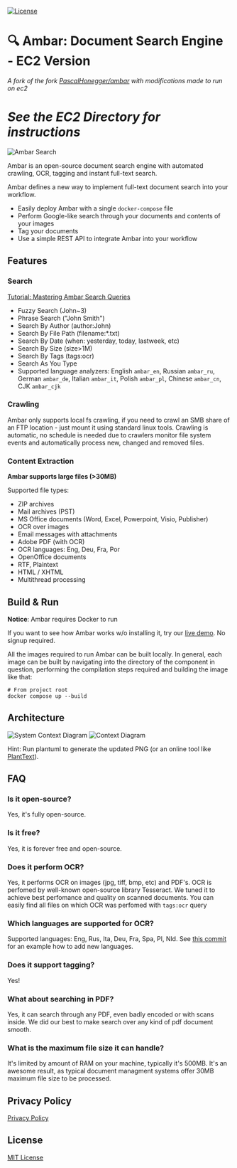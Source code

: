 [![License](./License-MIT-blue.svg)](./License.txt)

:mag: Ambar: Document Search Engine - EC2 Version
================================
_A fork of the fork [PascalHonegger/ambar](https://github.com/PascalHonegger/ambar) with modifications made to run on ec2_
# *See the EC2 Directory for instructions*

![Ambar Search](./search.gif)

Ambar is an open-source document search engine with automated crawling, OCR, tagging and instant full-text search.

Ambar defines a new way to implement full-text document search into your workflow.

- Easily deploy Ambar with a single `docker-compose` file
- Perform Google-like search through your documents and contents of your images
- Tag your documents
- Use a simple REST API to integrate Ambar into your workflow

## Features

### Search

[Tutorial: Mastering Ambar Search Queries](https://ambar.cloud/blog/2017/03/24/mastering-search-queries/)

- Fuzzy Search (John~3)
- Phrase Search ("John Smith")
- Search By Author (author:John)
- Search By File Path (filename:\*.txt)
- Search By Date (when: yesterday, today, lastweek, etc)
- Search By Size (size>1M)
- Search By Tags (tags:ocr)
- Search As You Type
- Supported language analyzers: English `ambar_en`, Russian `ambar_ru`, German `ambar_de`, Italian `ambar_it`, Polish `ambar_pl`, Chinese `ambar_cn`, CJK `ambar_cjk`

### Crawling

Ambar only supports local fs crawling, if you need to crawl an SMB share of an FTP location - just mount it using standard linux tools.
Crawling is automatic, no schedule is needed due to crawlers monitor file system events and automatically process new, changed and removed files.

### Content Extraction

**Ambar supports large files (>30MB)**

Supported file types:

- ZIP archives
- Mail archives (PST)
- MS Office documents (Word, Excel, Powerpoint, Visio, Publisher)
- OCR over images
- Email messages with attachments
- Adobe PDF (with OCR)
- OCR languages: Eng, Deu, Fra, Por
- OpenOffice documents
- RTF, Plaintext
- HTML / XHTML
- Multithread processing

## Build & Run

**Notice**: Ambar requires Docker to run

If you want to see how Ambar works w/o installing it, try our [live demo](https://app.ambar.cloud/). No signup required.

All the images required to run Ambar can be built locally. In general, each image can be built by navigating into the directory of the component in question, performing the compilation steps required and building the image like that:

```shell
# From project root
docker compose up --build
```

## Architecture

![System Context Diagram](./Documentation/c4-1-system-context.svg)
![Context Diagram](./Documentation/c4-2-container.svg)

Hint: Run plantuml to generate the updated PNG (or an online tool like [PlantText](https://www.planttext.com/)).

## FAQ
### Is it open-source?
Yes, it's fully open-source.

### Is it free?
Yes, it is forever free and open-source.

### Does it perform OCR?
Yes, it performs OCR on images (jpg, tiff, bmp, etc) and PDF's. OCR is perfomed by well-known open-source library Tesseract. We tuned it to achieve best perfomance and quality on scanned documents. You can easily find all files on which OCR was perfomed with `tags:ocr` query

### Which languages are supported for OCR?
Supported languages: Eng, Rus, Ita, Deu, Fra, Spa, Pl, Nld.
See [this commit](https://github.com/Yavari/ambar/commit/0dd5e0edba8b32e283659ae32fff3246048a6740) for an example how to add new languages.

### Does it support tagging?
Yes!

### What about searching in PDF?
Yes, it can search through any PDF, even badly encoded or with scans inside. We did our best to make search over any kind of pdf document smooth.

### What is the maximum file size it can handle?
It's limited by amount of RAM on your machine, typically it's 500MB. It's an awesome result, as typical document managment systems offer 30MB maximum file size to be processed.

## Privacy Policy
[Privacy Policy](./privacy-policy.md)

## License
[MIT License](./License.txt)
